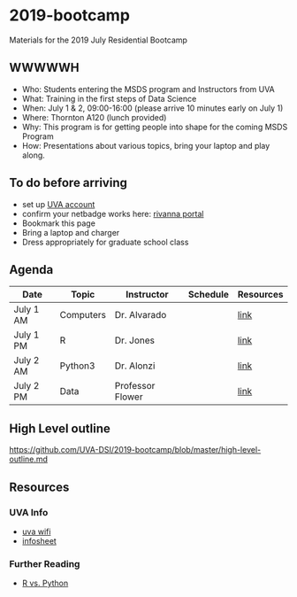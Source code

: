 # 2019-bootcamp
Materials for the 2019 July Residential Bootcamp

## WWWWWH
* Who: Students entering the MSDS program and Instructors from UVA 
* What: Training in the first steps of Data Science
* When: July 1 & 2, 09:00-16:00 (please arrive 10 minutes early on July 1)
* Where: Thornton A120 (lunch provided)
* Why: This program is for getting people into shape for the coming MSDS Program
* How: Presentations about various topics, bring your laptop and play along.

## To do before arriving
* set up [UVA account](https://virginia.service-now.com/its?id=itsweb_kb_article&sys_id=4bfbe33cdbde5f405bce5478dc9619ff)
* confirm your netbadge works here: [rivanna portal](https://rivanna-portal.hpc.virginia.edu/pun/sys/dashboard)
* Bookmark this page
* Bring a laptop and charger
* Dress appropriately for graduate school class

## Agenda
| Date | Topic | Instructor | Schedule | Resources |
|------|-------|------------|----------|-----------|
| July 1 AM | Computers | Dr. Alvarado | | [link](https://github.com/alonzi/2019-bootcamp/tree/master/Intro) |
| July 1 PM | R | Dr. Jones | | [link](https://github.com/alonzi/2019-bootcamp/tree/master/R) |
| July 2 AM | Python3 | Dr. Alonzi | | [link](https://github.com/alonzi/2019-bootcamp/tree/master/python3) |
| July 2 PM | Data | Professor Flower | | [link](https://github.com/alonzi/2019-bootcamp/tree/master/Data-Science-Mindset) |

## High Level outline
https://github.com/UVA-DSI/2019-bootcamp/blob/master/high-level-outline.md

## Resources
### UVA Info
* [uva wifi](https://virginia.service-now.com/its?id=itsweb_kb_article&sys_id=3c2e1413db7acb804f32fb671d9619f4)
* [infosheet](https://github.com/UVA-DSI/2019-bootcamp/blob/master/boot_camp_infosheet.pdf)
### Further Reading
* [R vs. Python](https://github.com/matloff/R-vs.-Python-for-Data-Science)
